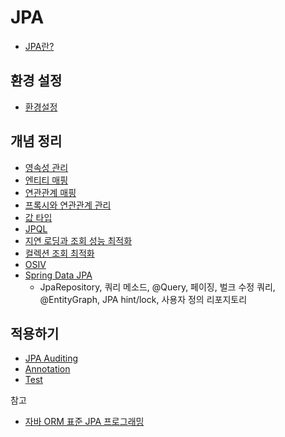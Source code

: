 # JPA

* [JPA란?](JPA/JPA.md)



## 환경 설정

* [환경설정](환경설정/환경설정.md)



## 개념 정리

* [영속성 관리](Persistence-Context-Management/Persistence-Context-Management.md)
* [엔티티 매핑](entity-mapping/entity-mapping.md)
* [연관관계 매핑](Relationship-Mapping/Relationship-Mapping.md)
* [프록시와 연관관계 관리](Proxy-And-Relationship-Management/Proxy-And-Relationship-Management.md)
* [값 타입](Value-Type/Value-Type.md)
* [JPQL](JPQL/JPQL.md)
* [지연 로딩과 조회 성능 최적화](Lazy-Loading-And-Optimaization-Of-Inquiry/Lazy-Loading-And-Optimaization-Of-Inquiry.md)
* [컬렉션 조회 최적화](Optimized-Collection-Inquiry/Optimized-Collection-Inquiry.md)
* [OSIV](OSIV/OSIV.md)
* [Spring Data JPA](Spring-Data-JPA/Spring-Data-JPA.md)
  * JpaRepository, 쿼리 메소드, @Query, 페이징, 벌크 수정 쿼리, @EntityGraph, JPA hint/lock, 사용자 정의 리포지토리



## 적용하기

*  [JPA Auditing](JPA-Auditing/JPA-Auditing.md)
* [Annotation](Annotation/Annotation.md)
* [Test](Test/Test.md)



참고

* [자바 ORM 표준 JPA 프로그래밍](http://www.kyobobook.co.kr/product/detailViewKor.laf?mallGb=KOR&ejkGb=KOR&barcode=9788960777330)

